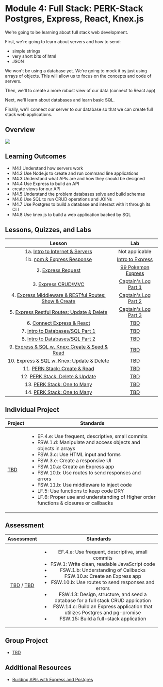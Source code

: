 # Module 4: Full Stack: PERK-Stack Postgres, Express, React, Knex.js

We're going to be learning about full stack web development.

First, we're going to learn about servers and how to send:

- simple strings
- very short bits of html
- JSON

We won't be using a database yet. We're going to mock it by just using arrays of objects. This will allow us to focus on the concepts and code of servers.

Then, we'll to create a more robust view of our data (connect to React app)

Next, we'll learn about databases and learn basic SQL.

Finally, we'll connect our server to our database so that we can create full stack web applications.

## Overview

![](https://comic.browserling.com/full-stack.png)

## Learning Outcomes

- M4.1 Understand how servers work
- M4.2 Use Node.js to create and run command line applications
- M4.3 Understand what APIs are and how they should be designed
- M4.4 Use Express to build an API
- create views for our API
- M4.5 Understand the problem databases solve and build schemas
- M4.6 Use SQL to run CRUD operations and JOINs
- M4.7 Use Postgres to build a database and interact with it through its CLI
- M4.8 Use knex.js to build a web application backed by SQL

## Lessons, Quizzes, and Labs

|                                            Lesson                                             |                                          Lab                                           |
| :-------------------------------------------------------------------------------------------: | :------------------------------------------------------------------------------------: |
|         1a. [Intro to Internet & Servers](./intro-to-internet-and-servers/README.md)          |                                     Not applicable                                     |
|              1b. [npm & Express Response](./intro-to-express-response/README.md)              | [Intro to Express](https://gist.github.com/Krafalski/2747a2287769fb14759a03a6cf188c31) |
|                  2. [Express Request](./intro-to-express-request/README.md)                   |        [99 Pokemon Express](https://github.com/joinpursuit/99-pokemon-express)         |
|                3. [Express CRUD/MVC](./express-rest-crud-mvc-index/README.md)                 |          [Captain's Log Part 1](https://github.com/joinpursuit/captains-log)           |
| 4. [Express Middleware & RESTful Routes: Show & Create](./express-rest-show-create/README.md) |       [Captain's Log Part 2](https://github.com/joinpursuit/captains-log#part-2)       |
|     5. [Express Restful Routes: Update & Delete](./express-rest-delete-update/README.md)      |       [Captain's Log Part 3](https://github.com/joinpursuit/captains-log#part-3)       |
|                6. [Connect Express & React](./express-connect-react/README.md)                |                         [TBD](https://github.com/joinpursuit/)                         |
|              7. [Intro to Databases/SQL Part 1](./intro-to-sql-part-1/README.md)              |                         [TBD](https://github.com/joinpursuit/)                         |
|              8. [Intro to Databases/SQL Part 2](./intro-to-sql-part-2/README.md)              |                         [TBD](https://github.com/joinpursuit/)                         |
|     9. [Express & SQL w. Knex: Create & Seed & Read](./express-sql-create-read/README.md)     |                         [TBD](https://github.com/joinpursuit/)                         |
|      10. [Express & SQL w. Knex: Update & Delete](./express-sql-delete-update/README.md)      |                         [TBD](https://github.com/joinpursuit/)                         |
|                 11. [PERN Stack: Create & Read](./perk-create-read/README.md)                 |                         [TBD](https://github.com/joinpursuit/)                         |
|               12. [PERK Stack: Delete & Update](./perk-update-delete/README.md)               |                         [TBD](https://github.com/joinpursuit/)                         |
|                13. [PERK Stack: One to Many](./perk-one-to-many-c-r/README.md)                |                         [TBD](https://github.com/joinpursuit/)                         |
|                14. [PERK Stack: One to Many](./perk-one-to-many-d-u/README.md)                |                         [TBD](https://github.com/joinpursuit/)                         |

## Individual Project

| Project                                | Standards                                                                                                                                                                                                                                                                                                                                                                                                                                                                                                             |
| -------------------------------------- | --------------------------------------------------------------------------------------------------------------------------------------------------------------------------------------------------------------------------------------------------------------------------------------------------------------------------------------------------------------------------------------------------------------------------------------------------------------------------------------------------------------------- |
| [TBD](https://github.com/joinpursuit/) | <ul><li>EF.4.e: Use frequent, descriptive, small commits</li><li>FSW.1.d: Manipulate and access objects and objects in arrays</li><li>FSW.3.c: Use HTML input and forms</li><li>FSW.3.e: Create a responsive UI</li><li>FSW.10.a: Create an Express app</li><li>FSW.10.b: Use routes to send responses and errors</li><li>FSW.11.b: Use middleware to inject code</li><li>LF.5: Use functions to keep code DRY</li><li>LF.6: Proper use and understanding of Higher order functions & closures or callbacks</li></ul> |

## Assessment

|                                                               Assessment                                                                |                                                                                                                                                                                                                                             Standards                                                                                                                                                                                                                                              |
| :-------------------------------------------------------------------------------------------------------------------------------------: | :------------------------------------------------------------------------------------------------------------------------------------------------------------------------------------------------------------------------------------------------------------------------------------------------------------------------------------------------------------------------------------------------------------------------------------------------------------------------------------------------: |
| [TBD](https://canvas.instructure.com/courses/1605748/assignments/) / [TBD](https://canvas.instructure.com/courses/1705731/assignments/) | <ul><li>EF.4.e: Use frequent, descriptive, small commits</li><li>FSW.1: Write clean, readable JavaScript code</li><li>FSW.1.b: Understanding of Callbacks</li><li>FSW.10.a: Create an Express app</li><li>FSW.10.b: Use routes to send responses and errors</li><li>FSW.13: Design, structure, and seed a database for a full stack CRUD application</li><li>FSW.14.c: Build an Express application that utilizes Postgres and pg-promise</li><li>FSW.15: Build a full-stack application</li></ul> |

## Group Project

- [TBD](https://github.com/joinpursuit/)

## Additional Resources

- [Building APIs with Express and Postgres](../node/building_apis_with_express_and_postgres/README.md)

